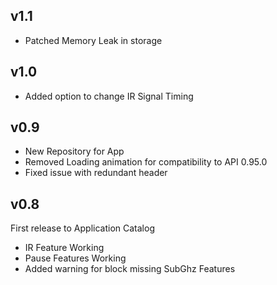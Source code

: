 ## v1.1
- Patched Memory Leak in storage

## v1.0
- Added option to change IR Signal Timing

## v0.9

- New Repository for App 
- Removed Loading animation for compatibility to API 0.95.0
- Fixed issue with redundant header

## v0.8

First release to Application Catalog
- IR Feature Working
- Pause Features Working 
- Added warning for block missing SubGhz Features
